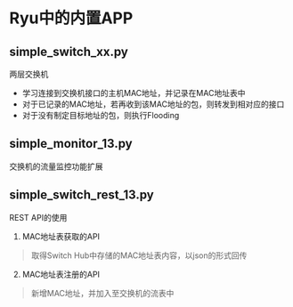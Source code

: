 # Ryu中的内置APP

## simple_switch_xx.py

两层交换机

* 学习连接到交换机接口的主机MAC地址，并记录在MAC地址表中
* 对于已记录的MAC地址，若再收到该MAC地址的包，则转发到相对应的接口
* 对于没有制定目标地址的包，则执行Flooding

## simple_monitor_13.py

交换机的流量监控功能扩展

## simple_switch_rest_13.py

REST API的使用

1. MAC地址表获取的API
> 取得Switch Hub中存储的MAC地址表内容，以json的形式回传
2. MAC地址表注册的API
> 新增MAC地址，并加入至交换机的流表中



